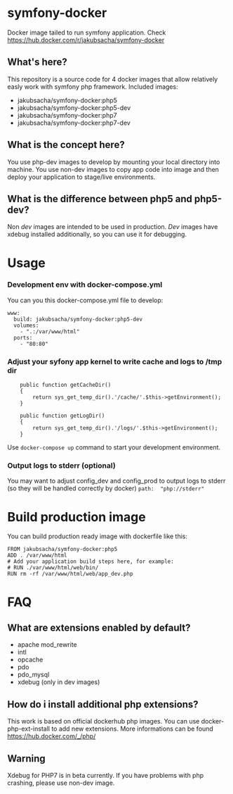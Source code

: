 # symfony-docker
Docker image tailed to run symfony application. Check https://hub.docker.com/r/jakubsacha/symfony-docker

## What's here?

This repository is a source code for 4 docker images that allow relatively easly work with symfony php framework. Included images:

* jakubsacha/symfony-docker:php5
* jakubsacha/symfony-docker:php5-dev
* jakubsacha/symfony-docker:php7
* jakubsacha/symfony-docker:php7-dev

## What is the concept here?

You use php-dev images to develop by mounting your local directory into machine.
You use non-dev images to copy app code into image and then deploy your application to stage/live environments.

## What is the difference between php5 and php5-dev?

Non *dev* images are intended to be used in production. *Dev* images have xdebug installed additionally, so you can use it for debugging.

# Usage

### Development env with docker-compose.yml

You can you this docker-compose.yml file to develop:

```
www:
  build: jakubsacha/symfony-docker:php5-dev
  volumes:
    - ".:/var/www/html"
  ports:
    - "80:80"
```

### Adjust your syfony app kernel to write cache and logs to /tmp dir
```
    public function getCacheDir()
    {
        return sys_get_temp_dir().'/cache/'.$this->getEnvironment();
    }

    public function getLogDir()
    {
        return sys_get_temp_dir().'/logs/'.$this->getEnvironment();
    }
```

Use ```docker-compose up``` command to start your development environment.

### Output logs to stderr (optional)

You may want to adjust config_dev and config_prod to output logs to stderr (so they will be handled correctly by docker)
``
path:  "php://stderr"
``

# Build production image

You can build production ready image with dockerfile like this:

```
FROM jakubsacha/symfony-docker:php5
ADD . /var/www/html
# Add your application build steps here, for example:
# RUN ./var/www/html/web/bin/
RUN rm -rf /var/www/html/web/app_dev.php
```

# FAQ

## What are extensions enabled by default?
* apache mod_rewrite
* intl
* opcache
* pdo
* pdo_mysql
* xdebug (only in dev images)

## How do i install additional php extensions?
This work is based on official dockerhub php images. You can use docker-php-ext-install to add new extensions. More informations can be found https://hub.docker.com/_/php/

## Warning
Xdebug for PHP7 is in beta currently. If you have problems with php crashing, please use non-dev image.

